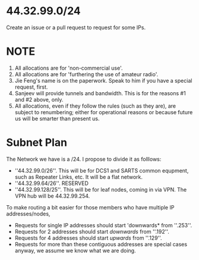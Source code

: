 # 44.32.99.0/24

Create an issue or a pull request to request for some IPs.

# NOTE

1. All allocations are for 'non-commercial use'.
2. All allocations are for 'furthering the use of amateur radio'.
3. Jie Feng\'s name is on the paperwork.  Speak to him if you
have a special request, first.
4. Sanjeev will provide tunnels and bandwidth.  This is for the 
reasons \#1 and \#2 above, only.
5. All allocations, even if they follow the rules (such as they are),
are subject to renumbering; either for operational reasons or
because future us will be smarter than present us.

# Subnet Plan

The Network we have is a /24.  I propose to divide it as folllows:

- ''44.32.99.0/26''. This will be for DCS1 and SARTS common equpment, 
such as Repeater Links, etc.  It will be a flat network.
- ''44.32.99.64/26''. RESERVED
- ''44.32.99.128/25''.  This will be for leaf nodes, coming in
via VPN.  The VPN hub will be 44.32.99.254.

To make routing a bit easier for those members who have multiple
IP addresses/nodes, 
- Requests for single IP addresses should start 'downwards* from ''.253''.  
- Requests for 2 addresses should start *downwards* from ''.192''.  
- Requests for 4 addresses should start *upwards* from ''.129''.
- Requests for more than these contiguous addresses are special
cases anyway, we assume we know what we are doing.



